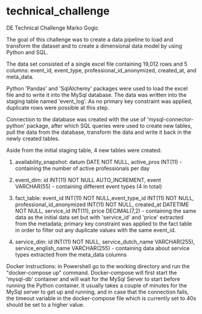 # technical_challenge
DE Technical Challenge Marko Gogic

The goal of this challenge was to create a data pipeline to load and transform the dataset and to create a dimensional data model by using Python and SQL. 

The data set consisted of a single excel file containing 19,012 rows and 5 columns: event_id, event_type, professional_id_anonymized, created_at, and meta_data.

Python 'Pandas' and 'SqlAlchemy' packages were used to load the excel file and to write it into the MySql database. The data was written into the staging table named 'event_log'. 
As no primary key constraint was applied, duplicate rows were possible at this step. 

Connection to the database was created with the use of 'mysql-connector-python' package, after which SQL queries were used to create new tables, pull the data from the database, transform the data and write it back
in the newly created tables. 

Aside from the initial staging table, 4 new tables were created:

1. availability_snapshot: datum DATE NOT NULL, active_pros INT(11) - containing the number of active professionals per day

2. event_dim: id INT(11) NOT NULL AUTO_INCREMENT, event VARCHAR(55) - containing different event types (4 in total)

3. fact_table: event_id INT(11) NOT NULL,event_type_id INT(11) NOT NULL, professional_id_anonymized INT(11) NOT NULL, created_at DATETIME NOT NULL, 
service_id INT(11), price DECIMAL(7,2) - containing the same data as the initial data set but with 'service_id' and 'price' extracted from the metadata; primary key
constraint was applied to the fact table in order to filter out any duplicate values with the same event_id. 

4. service_dim: id INT(11) NOT NULL, service_dutch_name VARCHAR(255), service_english_name VARCHAR(255) - containing data about service types extracted from the meta_data columns




Docker instructions: in Powershell go to the working directory and run the "docker-compose up" command. 
Docker-compose will first start the 'mysql-db' container and will wait for the MySql Server to start before running the Python container. 
It usually takes a couple of minutes for the MySql server to get up and running, and in case that the connection fails, the timeout variable in the docker-compose file 
which is currently set to 40s should be set to a higher value.


